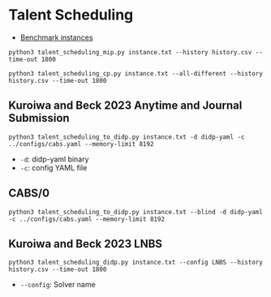 # Talent Scheduling

- [Benchmark instances](https://people.eng.unimelb.edu.au/pstuckey/talent/)

```python3
python3 talent_scheduling_mip.py instance.txt --history history.csv --time-out 1800
```

```python3
python3 talent_scheduling_cp.py instance.txt --all-different --history history.csv --time-out 1800
```

## Kuroiwa and Beck 2023 Anytime and Journal Submission

```python3
python3 talent_scheduling_to_didp.py instance.txt -d didp-yaml -c ../configs/cabs.yaml --memory-limit 8192
```

- `-d`: didp-yaml binary
- `-c`: config YAML file

## CABS/0

```python3
python3 talent_scheduling_to_didp.py instance.txt --blind -d didp-yaml -c ../configs/cabs.yaml --memory-limit 8192
```

## Kuroiwa and Beck 2023 LNBS

```python3
python3 talent_scheduling_didp.py instance.txt --config LNBS --history history.csv --time-out 1800
```

- `--config`: Solver name
